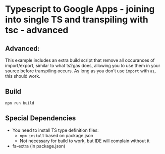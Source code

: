 # Typescript to Google Apps - joining into single TS and transpiling with tsc - advanced

## Advanced:
This example includes an extra build script that remove all occurances of import/export, similar to what ts2gas does, allowing you to use them in your source before transpiling occurs. As long as you don't use `import` with `as`, this should work.

## Build
`npm run build`

## Special Dependencies
 - You need to install TS type definition files:
     - `npm install` based on package.json
     - Not necessary for build to work, but IDE will complain without it
 - fs-extra (in package.json)